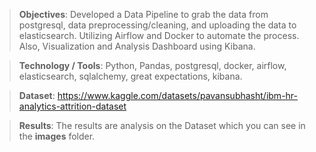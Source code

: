 >**Objectives**: Developed a Data Pipeline to grab the data from postgresql, data
preprocessing/cleaning, and uploading the data to elasticsearch. Utilizing Airflow and Docker to automate the
process. Also, Visualization and Analysis Dashboard using Kibana.

>**Technology / Tools**: Python, Pandas, postgresql, docker, airflow, elasticsearch, sqlalchemy, great
expectations, kibana.

>**Dataset**: https://www.kaggle.com/datasets/pavansubhasht/ibm-hr-analytics-attrition-dataset

>**Results**: The results are analysis on the Dataset which you can see in the **images** folder.